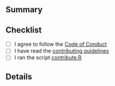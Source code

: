 ## Summary



## Checklist

- [ ] I agree to follow the [Code of Conduct][conduct]
- [ ] I have read the [contributing guidelines][contributing]
- [ ] I ran the script [contribute.R][]

[conduct]: https://github.com/jdblischak/workflowr/blob/master/CODE_OF_CONDUCT.md
[contributing]: https://github.com/jdblischak/workflowr/blob/master/CONTRIBUTING.md
[contribute.R]: https://github.com/jdblischak/workflowr/blob/master/contribute.R

## Details

